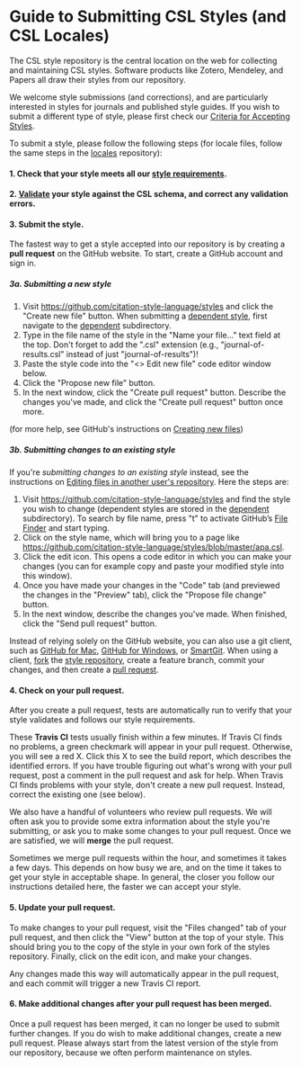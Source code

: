 # Guide to Submitting CSL Styles (and CSL Locales)

The CSL style repository is the central location on the web for collecting and maintaining CSL styles.
Software products like Zotero, Mendeley, and Papers all draw their styles from our repository.

We welcome style submissions (and corrections), and are particularly interested in styles for journals and published style guides.
If you wish to submit a different type of style, please first check our [Criteria for Accepting Styles](https://github.com/citation-style-language/styles/wiki/Criteria-for-Accepting-Styles).

To submit a style, please follow the following steps (for locale files, follow the same steps in the  [locales](https://github.com/citation-style-language/locales) repository):

#### 1. Check that your style meets all our [style requirements](https://github.com/citation-style-language/styles/wiki/Style-Requirements).

#### 2. [Validate](https://github.com/citation-style-language/styles/wiki/Validation) your style against the CSL schema, and correct any validation errors.

#### 3. Submit the style.

The fastest way to get a style accepted into our repository is by creating a **pull request** on the GitHub website.
To start, create a GitHub account and sign in.

##### 3a. Submitting a new style

1. Visit https://github.com/citation-style-language/styles and click the "Create new file" button.
   When submitting a [dependent style](https://github.com/citation-style-language/styles/wiki/Requesting-Styles#dependent-styles), first navigate to the [dependent](https://github.com/citation-style-language/styles/tree/master/dependent) subdirectory.
2. Type in the file name of the style in the "Name your file..." text field at the top.
   Don't forget to add the ".csl" extension (e.g., "journal-of-results.csl" instead of just "journal-of-results")!
3. Paste the style code into the "<> Edit new file" code editor window below.
4. Click the "Propose new file" button.
5. In the next window, click the "Create pull request" button.
   Describe the changes you've made, and click the "Create pull request" button once more.

(for more help, see GitHub's instructions on [Creating new files](https://help.github.com/articles/creating-new-files))

##### 3b. Submitting changes to an existing style

If you're *submitting changes to an existing style* instead, see the instructions on [Editing files in another user's repository](https://help.github.com/articles/editing-files-in-another-user-s-repository).
Here the steps are:

1. Visit https://github.com/citation-style-language/styles and find the style you wish to change (dependent styles are stored in the [dependent](https://github.com/citation-style-language/styles/tree/master/dependent) subdirectory).
   To search by file name, press "t" to activate GitHub’s [File Finder](https://github.com/blog/793-introducing-the-file-finder) and start typing.
2. Click on the style name, which will bring you to a page like https://github.com/citation-style-language/styles/blob/master/apa.csl.
3. Click the edit icon.
   This opens a code editor in which you can make your changes (you can for example copy and paste your modified style into this window).
4. Once you have made your changes in the "Code" tab (and previewed the changes in the "Preview" tab), click the "Propose file change" button.
5. In the next window, describe the changes you've made.
   When finished, click the "Send pull request" button.

Instead of relying solely on the GitHub website, you can also use a git client, such as [GitHub for Mac](http://mac.github.com/), [GitHub for Windows](http://windows.github.com/), or [SmartGit](http://www.syntevo.com/smartgit/index.html).
When using a client, [fork](http://help.github.com/fork-a-repo/) the [style repository](https://github.com/citation-style-language/styles), create a feature branch, commit your changes, and then create a [pull request](http://help.github.com/send-pull-requests/).

#### 4. Check on your pull request.

After you create a pull request, tests are automatically run to verify that your style validates and follows our style requirements.

These **Travis CI** tests usually finish within a few minutes.
If Travis CI finds no problems, a green checkmark will appear in your pull request.
Otherwise, you will see a red X.
Click this X to see the build report, which describes the identified errors.
If you have trouble figuring out what's wrong with your pull request, post a comment in the pull request and ask for help. When Travis CI finds problems with your style, don't create a new pull request.
Instead, correct the existing one (see below).

We also have a handful of volunteers who review pull requests.
We will often ask you to provide some extra information about the style you're submitting, or ask you to make some changes to your pull request.
Once we are satisfied, we will **merge** the pull request.

Sometimes we merge pull requests within the hour, and sometimes it takes a few days.
This depends on how busy we are, and on the time it takes to get your style in acceptable shape.
In general, the closer you follow our instructions detailed here, the faster we can accept your style.

#### 5. Update your pull request.

To make changes to your pull request, visit the "Files changed" tab of your pull request, and then click the "View" button at the top of your style.
This should bring you to the copy of the style in your own fork of the styles repository.
Finally, click on the edit icon, and make your changes.

Any changes made this way will automatically appear in the pull request, and each commit will trigger a new Travis CI report.

#### 6. Make additional changes after your pull request has been merged.

Once a pull request has been merged, it can no longer be used to submit further changes.
If you do wish to make additional changes, create a new pull request.
Please always start from the latest version of the style from our repository, because we often perform maintenance on styles.
